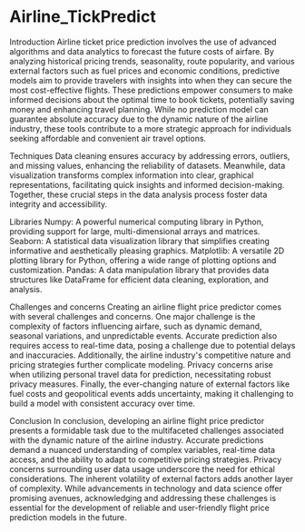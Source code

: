 # Airline_TickPredict

Introduction
Airline ticket price prediction involves the use of advanced algorithms and data analytics to forecast the future costs of airfare. By analyzing historical pricing trends, seasonality, route popularity, and various external factors such as fuel prices and economic conditions, predictive models aim to provide travelers with insights into when they can secure the most cost-effective flights. These predictions empower consumers to make informed decisions about the optimal time to book tickets, potentially saving money and enhancing travel planning. While no prediction model can guarantee absolute accuracy due to the dynamic nature of the airline industry, these tools contribute to a more strategic approach for individuals seeking affordable and convenient air travel options.

Techniques
Data cleaning ensures accuracy by addressing errors, outliers, and missing values, enhancing the reliability of datasets. Meanwhile, data visualization transforms complex information into clear, graphical representations, facilitating quick insights and informed decision-making. Together, these crucial steps in the data analysis process foster data integrity and accessibility. 

Libraries 
Numpy: A powerful numerical computing library in Python, providing support for large, multi-dimensional arrays and matrices.
Seaborn: A statistical data visualization library that simplifies creating informative and aesthetically pleasing graphics.
Matplotlib: A versatile 2D plotting library for Python, offering a wide range of plotting options and customization.
Pandas: A data manipulation library that provides data structures like DataFrame for efficient data cleaning, exploration, and analysis.

Challenges and concerns
Creating an airline flight price predictor comes with several challenges and concerns. One major challenge is the complexity of factors influencing airfare, such as dynamic demand, seasonal variations, and unpredictable events. Accurate prediction also requires access to real-time data, posing a challenge due to potential delays and inaccuracies. Additionally, the airline industry's competitive nature and pricing strategies further complicate modeling. Privacy concerns arise when utilizing personal travel data for prediction, necessitating robust privacy measures. Finally, the ever-changing nature of external factors like fuel costs and geopolitical events adds uncertainty, making it challenging to build a model with consistent accuracy over time.

Conclusion
In conclusion, developing an airline flight price predictor presents a formidable task due to the multifaceted challenges associated with the dynamic nature of the airline industry. Accurate predictions demand a nuanced understanding of complex variables, real-time data access, and the ability to adapt to competitive pricing strategies. Privacy concerns surrounding user data usage underscore the need for ethical considerations. The inherent volatility of external factors adds another layer of complexity. While advancements in technology and data science offer promising avenues, acknowledging and addressing these challenges is essential for the development of reliable and user-friendly flight price prediction models in the future.
